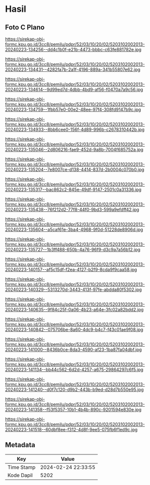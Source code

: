# Hasil

## Foto C Plano

https://sirekap-obj-formc.kpu.go.id/3cc8/pemilu/pdpr/52/03/10/20/02/5203102002013-20240223-134256--dd4c1b0f-e21b-4473-bbbc-c63fe881782e.jpg

https://sirekap-obj-formc.kpu.go.id/3cc8/pemilu/pdpr/52/03/10/20/02/5203102002013-20240223-134431--4282fa7b-2a1f-4196-889a-341b55807e62.jpg

https://sirekap-obj-formc.kpu.go.id/3cc8/pemilu/pdpr/52/03/10/20/02/5203102002013-20240223-134614--9d99ed7d-4dbb-4bd9-af56-f0470a7a9c56.jpg

https://sirekap-obj-formc.kpu.go.id/3cc8/pemilu/pdpr/52/03/10/20/02/5203102002013-20240223-134759--1fbb57e0-00e2-48ee-97f4-308fd9147b9c.jpg

https://sirekap-obj-formc.kpu.go.id/3cc8/pemilu/pdpr/52/03/10/20/02/5203102002013-20240223-134933--8bb6cee0-156f-4d89-996b-c2678310442b.jpg

https://sirekap-obj-formc.kpu.go.id/3cc8/pemilu/pdpr/52/03/10/20/02/5203102002013-20240223-135046--2d806216-fae9-452d-9a8b-7004f685752a.jpg

https://sirekap-obj-formc.kpu.go.id/3cc8/pemilu/pdpr/52/03/10/20/02/5203102002013-20240223-135204--7e8007ce-d138-4414-837d-2b0004c070b0.jpg

https://sirekap-obj-formc.kpu.go.id/3cc8/pemilu/pdpr/52/03/10/20/02/5203102002013-20240223-135317--bac862c2-845e-49df-9147-2501c0a31336.jpg

https://sirekap-obj-formc.kpu.go.id/3cc8/pemilu/pdpr/52/03/10/20/02/5203102002013-20240223-135438--76f212d2-77f8-44f0-9bd3-599a9efdff42.jpg

https://sirekap-obj-formc.kpu.go.id/3cc8/pemilu/pdpr/52/03/10/20/02/5203102002013-20240223-135604--a5caf61e-3ba4-4968-9f0d-51228de8906d.jpg

https://sirekap-obj-formc.kpu.go.id/3cc8/pemilu/pdpr/52/03/10/20/02/5203102002013-20240223-135727--1b3ff488-650b-4a76-96f9-d3c9a7a56b12.jpg

https://sirekap-obj-formc.kpu.go.id/3cc8/pemilu/pdpr/52/03/10/20/02/5203102002013-20240223-140157--af5c15df-f2ea-4127-b2f9-8cda9f9caa58.jpg

https://sirekap-obj-formc.kpu.go.id/3cc8/pemilu/pdpr/52/03/10/20/02/5203102002013-20240223-140329--5313270d-3443-413f-97fe-abdda80f5302.jpg

https://sirekap-obj-formc.kpu.go.id/3cc8/pemilu/pdpr/52/03/10/20/02/5203102002013-20240223-140635--9f84c25f-0a06-4b23-a64e-3fc02a82bdd2.jpg

https://sirekap-obj-formc.kpu.go.id/3cc8/pemilu/pdpr/52/03/10/20/02/5203102002013-20240223-140842--075706be-8a60-4dc9-b4c7-f43c01ae9f08.jpg

https://sirekap-obj-formc.kpu.go.id/3cc8/pemilu/pdpr/52/03/10/20/02/5203102002013-20240223-141000--8436b0ce-8da3-4590-af23-1ba87fa04dbf.jpg

https://sirekap-obj-formc.kpu.go.id/3cc8/pemilu/pdpr/52/03/10/20/02/5203102002013-20240223-141134--bb44c562-6d2d-4257-a675-29864297c6f5.jpg

https://sirekap-obj-formc.kpu.go.id/3cc8/pemilu/pdpr/52/03/10/20/02/5203102002013-20240223-141240--d0f7c120-d9b2-443b-b9ed-d28d7b550e95.jpg

https://sirekap-obj-formc.kpu.go.id/3cc8/pemilu/pdpr/52/03/10/20/02/5203102002013-20240223-141358--f53f5357-10b1-4b4b-890c-9201594e830e.jpg

https://sirekap-obj-formc.kpu.go.id/3cc8/pemilu/pdpr/52/03/10/20/02/5203102002013-20240223-141518--60dbf8ee-f312-4d8f-9ee5-075fb6f1ed9c.jpg


## Metadata

| Key        | Value               |
| ---------- | ------------------- |
| Time Stamp | 2024-02-24 22:33:55 |
| Kode Dapil | 5202                |



